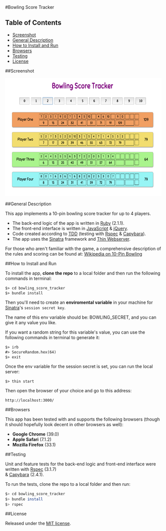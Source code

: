 #Bowling Score Tracker

## Table of Contents

* [Screenshot](#screenshot)
* [General Description](#general-description)
* [How to Install and Run](#how-to-install-and-run)
* [Browsers](#browsers)
* [Testing](#testing)
* [License](#license)


##Screenshot

<div width="400px" >
  <a href="https://raw.githubusercontent.com/nadavmatalon/bowling_score_tracker/master/public/images/bowling_screenshot.png">
    <img src="/public/images/bowling_screenshot.png" width="540" height="380px"/>
  </a>
</div>


##General Description

This app implements a 10-pin bowling score tracker for up to 4 players.

* The back-end logic of the app is written in 
[Ruby](https://www.ruby-lang.org/en/) (2.1.1).
* The front-end interface
is written in [JavaScript](http://en.wikipedia.org/wiki/JavaScript) &amp; 
[jQuery](http://jquery.com).
* Code created according to [TDD](http://en.wikipedia.org/wiki/Test-driven_development) 
(testing with [Rspec](http://rspec.info/) &amp; 
[Capybara](https://github.com/jnicklas/capybara)).
* The app uses the [Sinatra](http://www.sinatrarb.com/) framework 
and [Thin Webserver](https://github.com/macournoyer/thin/).

For those who aren't familiar with the game, a comprehensive description 
of the rules and scoring can be found at: 
[Wikipedia on 10-Pin Bowling](http://en.wikipedia.org/wiki/Ten-pin_bowling)


##How to Install and Run

To install the app, __clone the repo__ to a local folder and then run the 
following commands in terminal:

```
$> cd bowling_score_tracker
$> bundle install
```

Then you'll need to create an __enviromental variable__ in your machine 
for [Sinatra](http://www.sinatrarb.com/)'s `session secret key`.

The name of this env variable should be: BOWLING_SECRET, and you 
can give it any value you like.

If you want a random string for this variable's value, you can 
use the following commands in terminal to generate it:

```
$> irb
#> SecureRandom.hex(64)
$> exit
```

Once the env variable for the session secret is set, you can run the 
local server:

```
$> thin start
```

Then open the browser of your choice and go to this address:

```
http://localhost:3000/
```


##Browsers

This app has been tested with and supports the following browsers (though
it should hopefully look decent in other browsers as well):

* __Google Chrome__ (39.0)
* __Apple Safari__ (7.1.2)
* __Mozilla Firefox__ (33.1)


##Testing

Unit and feature tests for the back-end logic and front-end interface 
were written with [Rspec](http://rspec.info/) (3.1.7)  
&amp; [Capybara](https://github.com/jnicklas/capybara) (2.4.1).

To run the tests, clone the repo to a local folder and then run:

```bash
$> cd bowling_score_tracker
$> bundle install
$> rspec
```

##License

<p>Released under the <a href="http://www.opensource.org/licenses/MIT">MIT license</a>.</p>
